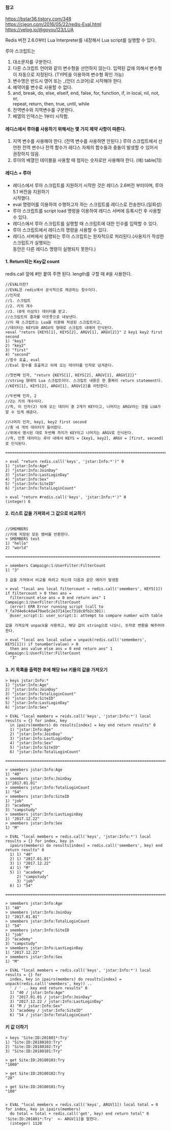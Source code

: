 #### 참고
https://bstar36.tistory.com/348  
https://cjeon.com/2016/05/22/redis-Eval.html  
https://velog.io/@goyou123/LUA

Redis 버전 2.6.0부터 Lua Interpreter를 내장해서 Lua script를 실행할 수 있다.

루아 스크립트는 
1. 대소문자를 구분한다.
2. 다른 스크립트 언어와 같이 변수형을 선언하지 않는다. 
입력된 값에 의해서 변수형이 자동으로 지정된다. (TYPE을 이용하여 변수형 확인 가능)
3. 변수명은 반드시 영어 또는 \_(언더 스코어)로 시작해야 한다.
4. 예약어를 변수로 사용할 수 없다.
5. and, break, do, else, elseif, end, false, for, function, if, in local, nil, not, or,  
repeat, return, then, true, until, while
6. 전역변수와 지역변수를 구분한다. 
7. 배열의 인덱스는 1부터 시작함.

#### 레디스에서 루아를 사용하기 위해서는 몇 가지 제약 사항이 따른다.
1. 지역 변수를 사용해야 한다. (전역 변수를 사용하면 안된다.)
   루아 스크립트에서 선언한 전역 변수나 전역 함수가 레디스 자체의 함수들과 충돌이 발생할 수 있어서  
   권장하지 않음.
2. 루아의 배열인 테이블을 사용할 때 첨자는 숫자로만 사용해야 한다. (예) table[1])

#### 레디스 + 루아
- 레디스에서 루아 스크립트를 지원하기 시작한 것은 레디스 2.6버전 부터이며, 루아 5.1 버전을 지원하기  
시작했다.  
- eval 명령어를 이용하여 수행하고자 하는 스크립트를 레디스로 전송한다.(일회성)
- 루아 스크립트를 script load 명령을 이용하여 레디스 서버에 등록시킨 후 사용할 수 있다.
- 레디스에서 루아 스크립트를 실행할 때 스크립트에 대한 인수를 입력할 수 있다.
- 루아 스크립트에서 레디스의 명령을 사용할 수 있다.
- 레디스 서버에서 실행되는 루아 스크립트는 원자적으로 처리된다.(사용자가 작성한 스크립트가 실행되는  
  동안은 다른 레디스 명령이 실행되지 못한다.)
  
#### 1. Return되는 Key값 count
redis.call 앞에 #만 붙여 주면 된다. length를 구할 때 #을 사용한다.
```redis
//EVAL이란?
//EVAL은 redis에서 공식적으로 제공하는 함수이다.
//인자로
//1. 스크립트
//2. 키의 개수
//3. (0개 이상의) 데이터를 받고.
//스크립트의 결과를 아웃풋으로 내보낸다.
//이 때 스크립트는 Lua을 이용해 작성된 스크립트이고,
//데이터는 KEYS와 ARGV의 형태로 스크립트 내에어 인식된다.
>eval "return {KEYS[1], KEYS[2], ARGV[1], ARGV[2]}" 2 key1 key2 first second
1) "key1"
2) "key2"
3) "first"
4) "second"
//함수 호출, eval
//Eval 함수를 호출하고 뒤에 오는 데이터를 인자로 넘겨준다.

//첫번째 인자, "return {KEYS[1], KEYS[2], ARGV[1], ARGV[2]}"
//string 형태의 Lua 스크립트이다. 스크립트 내용은 한 줄짜리 return statement다.
//KEYS[1], KEYS[2], ARGV[1], ARGV[2]를 리턴한다.

//두번째 인자, 2
//2는 키의 개수이다. 
//즉, 이 인자(2) 뒤에 오는 데이터 중 2개가 KEY이고, 나머지는 ARGV라는 것을 LUA가 알 수 있게 해준다.

//나머지 인자, key1, key2 first second
//총 네 개의 데이터가 들어왔다.
//위에서 명시된 대로 두번째 까지가 KEY이고 나머지는 ARGV로 인식된다.
//즉, 인풋 데이터는 루아 내에서 KEYS = [key1, key2], ARGV = [first, second]로 인식된다.

==========================================================================

> eval "return redis.call('keys', 'jstar:Info:*')" 0
1) "jstar:Info:Age"
2) "jstar:Info:JoinDay"
3) "jstar:Info:LastLoginDay"
4) "jstar:Info:Sex"
5) "jstar:Info:SiteID"
6) "jstar:Info:TotalLoginCount"

> eval "return #redis.call('keys', 'jstar:Info:*')" 0
(integer) 6
```
#### 2. 리스트 값을 가져와서 그 값으로 비교하기
```redis

//SMEMBERS
//키에 저장된 모든 멤버를 반환한다.
> SMEMBERS test
1) "hello"
2) "world"

====================================================================

> smembers Campaign:1:UserFilter:FilterCount
1) "3"

3 값을 가져와서 비교를 하려고 하는데 다음과 같은 에러가 발생함

> eval "local ans local filtercount = redis.call('smembers', KEYS[1]) if filtercount > 0 then ans =
  filtercount else ans = 0 end return ans" 1 Campaign:1:UserFilter:FilterCount
  (error) ERR Error running script (call to f_fa7d4e6c4da479ae5c2e37141ec731dc8fb2c301): 
  @user_script:1: user_script:1: attempt to compare number with table
  
값을 가져오게 unpack을 사용하고, 해당 값이 string으로 나오니, 숫자로 변환을 해주어야 한다.

> eval "local ans local value = unpack(redis.call('semembers', KEYS[1])) if tonumber(value) > 0
  then ans value else ans = 0 end return ans" 1 Campaign:1:UserFilter:FilterCount 
  "3"
```
#### 3. 키 목록을 출력한 후에 해당 list 키들의 값을 가져오기
```redis
> keys jstar:Info:*
1) "jstar:Info:Age"
2) "jstar:Info:JoinDay"
3) "jstar:Info:TotalLoginCount"
4) "jstar:Info:SiteID"
5) "jstar:Info:LastLoginDay"
6) "jstar:Info:Sex"

> EVAL "local members = reids.call('keys', 'jstar:Info:*') local results = {} for index, key  
  in ipairs(members) do results[index] = key end return results" 0
  1) "jstar:Info:Age"
  2) "jstar:Info:JoinDay"
  3) "jstar:Info:LastLoginDay"
  4) "jstar:Info:Sex"
  5) "jstar:Info:SiteID"
  6) "jstar:Info:TotalLoginCount"
  
================================================================================  

> smembers jstar:Info:Age
1) "40"
> smembers jstar:Info:JoinDay
1)"2017.01.01"
> smembers jstar:Info:TotalLoginCount
1) "54"
> smembers jstar:Info:SiteID
1) "job"
2) "academy"
3) "campstudy"
> smembers jstar:Info:LastLoginDay
1) "2017.12.22"
> smembers jstar:Info:Sex
1) "M"

> EVAL "local members = redis.call('keys', 'jstar:Info:*') local results = {} for index, key in 
  ipairs(members) do results[index] = redis.call('smembers', key) end return results" 0
  1) 1) "40"
  2) 1) "2017.01.01"
  3) 1) "2017.12.22"
  4) 1) "M"
  5) 1) "academy"
     2) "campstudy"
     3) "job"
  6) 1) "54"
  
================================================================================  

> smembers jstar:Info:Age
1) "40"
> smembers jstar:Info:JoinDay
1) "2017.01.01"
> smembers jstar:Info:TotalLoginCount
1) "54"
> smembers jstar:Info:SiteID
1) "job"
2) "academy"
3) "campstudy"
> smembers jstar:Info:LastLoginDay
1) "2017.12.22"
> smembers jstar:Info:Sex
1) "M"

> EVAL "local members = redis.call('keys', 'jstar:Info:*') local results = {} for
  index, key in ipairs(members) do results[index] = unpack(redis.call('smembers', key)) .. 
  ' / ' .. key end return results" 0
  1) "40 / jstar:Info:Age"
  2) "2017.01.01 / jstar:Info:JoinDay"
  3) "2017.12.22 / jstar:Info:LastLoginDay"
  4) "M / jstar:Info:Sex"
  5) "academy / jstar:Info:SiteID"
  6) "54 / jstar:Info:TotalLoginCount"
```

#### 키 값 더하기
```redis
> keys 'Site:ID:201801*:Try'
1) "Site:ID:20180103:Try"
2) "Site:ID:20180102:Try"
3) "Site:ID:20180101:Try"

> get Site:ID:20180103:Try
"1000"

> get Site:ID:20180102:Try
"20"

> get Site:ID:20180101:Try
"100"


> EVAL "local members = redis.call('keys', ARGV[1]) local total = 0 for index, key in ipairs(members)
  do total = total + redis.call('get', key) end return total" 0 'Site:ID:201801*:Try'  <- ARGV[1]을 말한다.
  (integer) 1120
 ```
 
 

